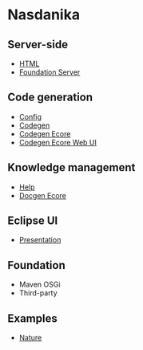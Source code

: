 # Nasdanika


## Server-side

* [HTML](https://github.com/Nasdanika/html)
* [Foundation Server](https://github.com/Nasdanika/server) 

## Code generation

* [Config](../config/index.html)
* [Codegen](../codegen/index.html)
* [Codegen Ecore](https://github.com/Nasdanika/codegen-ecore)
* [Codegen Ecore Web UI](https://github.com/Nasdanika/codegen-ecore-web-ui)

## Knowledge management

* [Help](https://github.com/Nasdanika/help)
* [Docgen Ecore](../docgen-ecore/index.html)

## Eclipse UI

* [Presentation](https://github.com/Nasdanika/presentation)

## Foundation

* Maven OSGi
* Third-party

## Examples 

* [Nature](https://github.com/Nasdanika/nature)